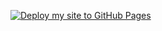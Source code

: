 [![Deploy my site to GitHub Pages](https://github.com/soar004/Days-Until-Moving-Out/actions/workflows/deploy.yml/badge.svg)](https://github.com/soar004/Days-Until-Moving-Out/actions/workflows/deploy.yml)
